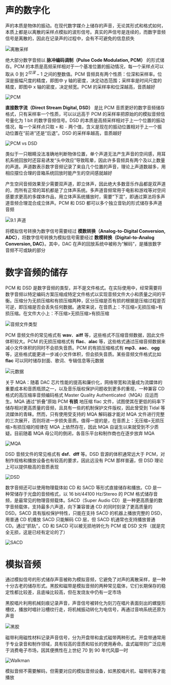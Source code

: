 # 声的数字化

声的本质是物体的振动。在现代数字媒介上储存的声音，无论其形式和格式如何，本质上都是以离散的采样点模拟的波形信号。真实的声信号是连续的，而数字音频信号是离散的，因此在记录声的过程中，会有不可避免的信息损失

![离散采样](../../resource/adc.jpg)

绝大部分数字音频以 **脉冲编码调制（Pulse Code Modulation, PCM）** 的形式储存。PCM 的本质是高频采样相对于一个基准位置的振动情况，每一个采样点可以取从 0 到 $2^{位深}-1$ 之间的整数值。PCM 音频具有两个性质：位深和采样率。位深是振幅尺度的精度，即图中 y 轴的密度，决定动态范围；采样率是时间尺度的精度，即图中 x 轴的密度，决定频宽。PCM 的采样率和位深越高，音质越好

![PCM](../../resource/pcm.jpg)

**直接数字流（Direct Stream Digital, DSD）** 是比 PCM 音质更好的数字音频储存格式，只有采样率一个性质，可以以远高于 PCM 的采样率把原始的的模拟音频信号量化为 1 bit 的数字音频信号。DSD 的本质是高频采样相对于上一个位置的振动情况，每一个采样点只取 `+` 和 `-` 两个值，含义是现在的振动位置相对于上一个振动位置在“前进”还是“后退”。DSD 的采样率越高，音质越好

![PCM vs DSD](../../resource/pcmvsdsd.webp)

类似于一只眼睛没法准确地判断物体位置，单个声道无法产生声音的空间感，用耳机系统回放时还容易诱发“头中效应”导致眩晕，因此许多音频具有两个及以上数量的声道。声道数表示数字音频记录了来自几个位置的声音，理论上声道数越多，用相应摆位合理的音箱系统回放时能产生的空间感就越好

产生空间音频效果至少需要双声道，即立体声，因此绝大多数音乐作品都是双声道的，而所有正常的耳机都是了立体声系统。多声道音频常用于电影和游戏等对空间感要求更高的多媒体作品，用立体声系统播放时，需要“下混”，即通过算法将多声道音频合理混合成立体声。PCM 和 DSD 都可以多个独立音轨的形式储存多声道音频

![9.1 声道](../../resource/multichannel.jpg)

将模拟信号转换为数字信号需要经过 **模数转换（Analog-to-Digital Conversion, ADC）**，将数字信号转换为模拟信号需要经过 **数模转换（Digital-to-Analog Conversion, DAC）**。其中，DAC 在声的回放系统中被称为“解码”，是播放数字音频不可或缺的部分

# 数字音频的储存

PCM 和 DSD 是数字音频的类型，并不是文件格式。在实际使用中，经常需要将数字音频以特定编码方案压缩成特定文件格式以实现音频文件大小和质量之间的平衡。压缩分为无损压缩和有损压缩两种，区分压缩是否有损的根据是压缩过程是否可逆，即压缩是否会丢失任何数据。通常来说，在音质上：不压缩=无损压缩>有损压缩。在文件大小上：不压缩>无损压缩>有损压缩

![音频文件类型](../../resource/audio%20format.jpg)

PCM 音频文件的常见格式有 **wav**、**aiff** 等，这些格式不压缩音频数据，因此文件体积较大。PCM 的无损压缩格式有 **flac**、**alac** 等，这些格式通过压缩音频数据来减小文件体积的同时不会损失音质。PCM 的有损压缩格式有 **mp3**、**aac**、**ogg** 等，这些格式能更进一步减小文件体积，但会损失音质。某些音频文件格式比如 **flac** 可以同时储存封面、歌词、专辑信息等元数据

![元数据](../../resource/metadata.png)

关于 MQA：随着 DAC 芯片性能的提高和廉价化，网络带宽和流量成为流媒体的重要成本和音质瓶颈之一，以及音乐版权保护问题收到更多的重视，一种兼容 CD 格式的高压缩率音频编码格式 Master Quality Authenticated（MQA）应运而生。MQA 通过“折叠”原始 PCM **有损** 地压缩 flac 文件，试图使其在更低的码率下储存相对更高质量的音频，且具有一些的机制保护文件版权，因此曾受到 Tidal 等流媒体的青睐。然而，只有使用受支持的 MQA 解码器才能对 MQA 文件进行完整的三次展开，否则将进一步损失音质。值得一提的是，在音质上：无压缩=无损压缩>有损压缩的规律在 MQA 上依然存在，因此 MQA 自诞生以来就受到不少质疑。目前随着 MQA 母公司的倒闭，各音乐平台和制作商也在逐步放弃 MQA

![MQA](../../resource/mqa.jpg)

DSD 音频文件的常见格式有 **dsf**、**dff** 等。DSD 音源的体积通常远大于 PCM，对制作规格和播放设备也有较高的要求，因此远没有 PCM 那样普遍，但 DSD 理论上可以提供极高的音质表现

![DSD](../../resource/dsd.webp)

数字音频还可以使用物理载体如 CD 和 SACD 等形式直接储存和播放。CD 是一种常储存于光盘的音频格式，以 16 bit/44100 Hz/Stereo 的 PCM 格式储存音频，是最常见的物理音频载体。SACD（Super Audio CD）是一种更高质量的数字音频载体，支持最多六声道，向下兼容普通 CD 的同时刻录了更高质量的 DSD。SACD 具有版权保护特性，只能在支持 SACD 的机器上播放完整的 DSD，用普通 CD 机播放 SACD 只能解码 CD 层，但 SACD 机通常也支持播放普通 CD。通过“抓轨”，CD 和 SACD 可以被无损地转化为 PCM 或 DSD 文件（就是完全无损，这是已经有定论的了）

![SACD](../../resource/sacd.jpg)

# 模拟音频

通过模拟信号的形式储存声音被称为模拟音频，它避免了对声的离散采样，是一种十分古老的储存形式。黑胶和磁带是模拟音频的两种常见载体，它们长期保存的稳定性都比较差，且底噪比较高，但在发烧友中仍有一定市场

黑胶唱片利用机械刻痕记录声音，声音信号被转化为刻刀在唱片表面刻出的螺旋形槽纹，播放时唱针沿槽纹行走，将机械振动转化为电信号，再通过音响系统还原为声音

![黑胶](../../resource/vinyl.jpg)

磁带利用磁性材料记录声音信号，分为开盘带和盒式磁带两种形式。开盘带通常用于专业录音和制作领域，具有较高的音质和较长的使用寿命。盒式磁带则广泛应用于消费电子市场，因其便携性在上世纪 70 到 90 年代风靡一时

![Walkman](../../resource/walkman.jpeg)

模拟音频不需要解码，但需要对应的模拟音频设备，如黑胶唱片机、磁带机等才能播放
